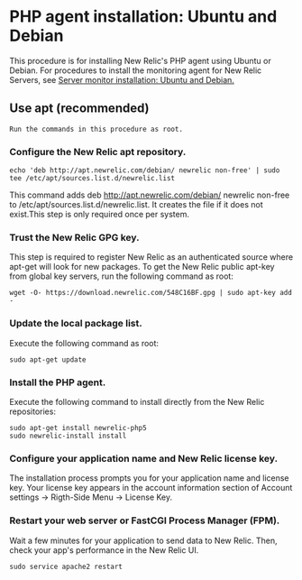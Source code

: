 # PHP agent installation: Ubuntu and Debian

  This procedure is for installing New Relic's PHP agent using Ubuntu or Debian. For procedures to install the monitoring agent for New Relic Servers, see [Server monitor installation: Ubuntu and Debian.](https://docs.newrelic.com/docs/servers/new-relic-servers-linux/installation-configuration/servers-installation-ubuntu-debian)

## Use apt (recommended)
    
    Run the commands in this procedure as root.

### Configure the New Relic apt repository.

    echo 'deb http://apt.newrelic.com/debian/ newrelic non-free' | sudo tee /etc/apt/sources.list.d/newrelic.list

   This command adds deb http://apt.newrelic.com/debian/ newrelic non-free to /etc/apt/sources.list.d/newrelic.list. It creates the file if it does not exist.This step is only required once per system.

### Trust the New Relic GPG key.

   This step is required to register New Relic as an authenticated source where apt-get will look for new packages. To get the New Relic public apt-key from global key servers, run the following command as root:

    wget -O- https://download.newrelic.com/548C16BF.gpg | sudo apt-key add -

### Update the local package list.

   Execute the following command as root:

    sudo apt-get update

### Install the PHP agent.

   Execute the following command to install directly from the New Relic repositories:

    sudo apt-get install newrelic-php5
	sudo newrelic-install install

### Configure your application name and New Relic license key.
    
   The installation process prompts you for your application name and license key. Your license key appears in the account information section of Account settings -> Rigth-Side Menu -> License Key.

### Restart your web server or FastCGI Process Manager (FPM).

   Wait a few minutes for your application to send data to New Relic. Then, check your app's performance in the New Relic UI.

    sudo service apache2 restart
